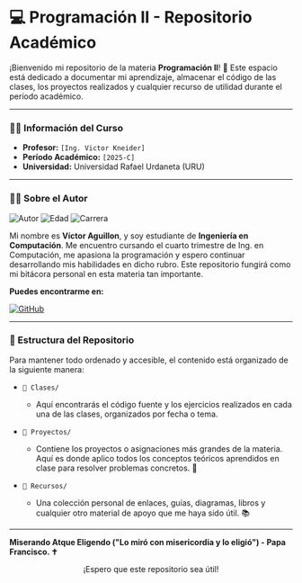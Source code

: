 # 💻 Programación II - Repositorio Académico

¡Bienvenido mi repositorio de la materia **Programación II**! 🚀 Este espacio está dedicado a documentar mi aprendizaje, almacenar el código de las clases, los proyectos realizados y cualquier recurso de utilidad durante el período académico.

---

### 👨‍🏫 Información del Curso

* **Profesor:** `[Ing. Victor Kneider]`
* **Período Académico:** `[2025-C]`
* **Universidad:** Universidad Rafael Urdaneta (URU)

---

### 👨‍💻 Sobre el Autor

<p align="left">
  <img src="https://img.shields.io/badge/Autor-Víctor_Aguillon-blue?style=for-the-badge" alt="Autor">
  <img src="https://img.shields.io/badge/Edad-18_Años-blueviolet?style=for-the-badge" alt="Edad">
  <img src="https://img.shields.io/badge/Carrera-Ing._en_Computación-green?style=for-the-badge" alt="Carrera">
</p>

Mi nombre es **Víctor Aguillon**, y soy estudiante de **Ingeniería en Computación**. Me encuentro cursando el cuarto trimestre de Ing. en Computación, me apasiona la programación y espero continuar desarrollando mis habilidades en dicho rubro. Este repositorio fungirá como mi bitácora personal en esta materia tan importante. 

**Puedes encontrarme en:**
<p align="left">
  <a href="[https://github.com/victoraguillon]" target="_blank">
    <img src="https://img.shields.io/badge/GitHub-181717?style=for-the-badge&logo=github&logoColor=white" alt="GitHub">
  </a>
</p>

---

### 📂 Estructura del Repositorio

Para mantener todo ordenado y accesible, el contenido está organizado de la siguiente manera:

* `📁 Clases/`
    * Aquí encontrarás el código fuente y los ejercicios realizados en cada una de las clases, organizados por fecha o tema. 
    

* `📁 Proyectos/`
    * Contiene los proyectos o asignaciones más grandes de la materia. Aquí es donde aplico todos los conceptos teóricos aprendidos en clase para resolver problemas concretos. 🎯
  

* `📁 Recursos/`
    * Una colección personal de enlaces, guías, diagramas, libros y cualquier otro material de apoyo que me haya sido útil.  📚
 
--- 

**Miserando Atque Eligendo ("Lo miró con misericordia y lo eligió") - Papa Francisco. ✝️**

<p align="center">
  ¡Espero que este repositorio sea útil!
</p>
